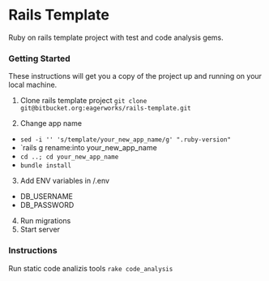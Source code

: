 # Rails Template

Ruby on rails template project with test and code analysis gems.

### Getting Started

These instructions will get you a copy of the project up and running on your local machine.

1. Clone rails template project
  `git clone git@bitbucket.org:eagerworks/rails-template.git`

2. Change app name
  - `sed -i '' 's/template/your_new_app_name/g' ".ruby-version"`
  - `rails g rename:into your_new_app_name
  - `cd ..; cd your_new_app_name`
  - `bundle install`

3. Add ENV variables in /.env
  - DB_USERNAME
  - DB_PASSWORD

4. Run migrations
5. Start server

### Instructions

Run static code analizis tools
`rake code_analysis`


